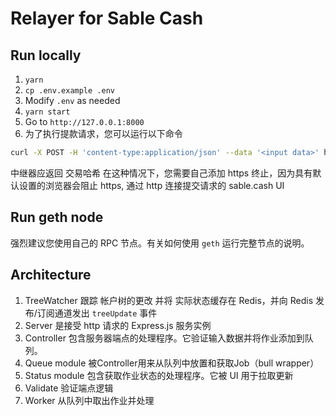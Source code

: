 # Relayer for Sable Cash

## Run locally

1. `yarn`
2. `cp .env.example .env`
3. Modify `.env` as needed
4. `yarn start`
5. Go to `http://127.0.0.1:8000`
6. 为了执行提款请求，您可以运行以下命令

```bash
curl -X POST -H 'content-type:application/json' --data '<input data>' http://127.0.0.1:8000/relay
```

中继器应返回 交易哈希 
在这种情况下，您需要自己添加 https 终止，因为具有默认设置的浏览器会阻止 https, 通过 http 连接提交请求的 sable.cash UI

## Run geth node

强烈建议您使用自己的 RPC 节点。有关如何使用 `geth` 运行完整节点的说明。

## Architecture

1. TreeWatcher 跟踪 帐户树的更改 并将 实际状态缓存在 Redis，并向 Redis 发布/订阅通道发出 `treeUpdate` 事件
2. Server 是接受 http 请求的 Express.js 服务实例
3. Controller 包含服务器端点的处理程序。它验证输入数据并将作业添加到队列。
4. Queue module 被Controller用来从队列中放置和获取Job（bull wrapper）
5. Status module 包含获取作业状态的处理程序。它被 UI 用于拉取更新
6. Validate 验证端点逻辑
7. Worker 从队列中取出作业并处理
 